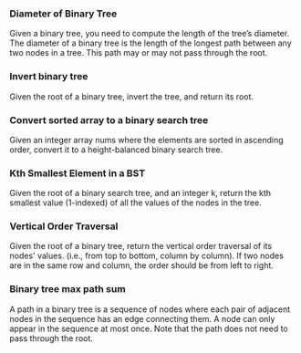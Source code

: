 ### Diameter of Binary Tree

Given a binary tree, you need to compute the length of the tree’s diameter. The diameter of a binary tree is the length of the longest path between any two nodes in a tree. This path may or may not pass through the root.

### Invert binary tree

Given the root of a binary tree, invert the tree, and return its root.

### Convert sorted array to a binary search tree

Given an integer array nums where the elements are sorted in ascending order, convert it to a height-balanced binary search tree.

### Kth Smallest Element in a BST

Given the root of a binary search tree, and an integer k, return the kth smallest value (1-indexed) of all the values of the nodes in the tree.

### Vertical Order Traversal

Given the root of a binary tree, return the vertical order traversal of its nodes' values. (i.e., from top to bottom, column by column).
If two nodes are in the same row and column, the order should be from left to right.

### Binary tree max path sum

A path in a binary tree is a sequence of nodes where each pair of adjacent nodes in the sequence has an edge connecting them. A node can only appear in the sequence at most once. Note that the path does not need to pass through the root.